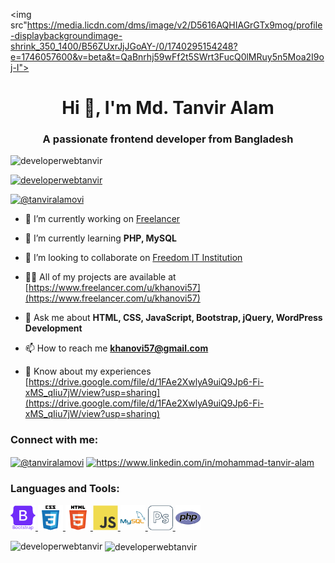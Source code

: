 <img src"https://media.licdn.com/dms/image/v2/D5616AQHIAGrGTx9mog/profile-displaybackgroundimage-shrink_350_1400/B56ZUxrJjJGoAY-/0/1740295154248?e=1746057600&v=beta&t=QaBnrhj59wFf2t5SWrt3FucQ0lMRuy5n5Moa2I9oj-I">
<h1 align="center">Hi 👋, I'm Md. Tanvir Alam</h1>
<h3 align="center">A passionate frontend developer from Bangladesh</h3>

<p align="left"> <img src="https://komarev.com/ghpvc/?username=developerwebtanvir&label=Profile%20views&color=0e75b6&style=flat" alt="developerwebtanvir" /> </p>

<p align="left"> <a href="https://github.com/ryo-ma/github-profile-trophy"><img src="https://github-profile-trophy.vercel.app/?username=developerwebtanvir" alt="developerwebtanvir" /></a> </p>

<p align="left"> <a href="https://twitter.com/@tanviralamovi" target="blank"><img src="https://img.shields.io/twitter/follow/@tanviralamovi?logo=twitter&style=for-the-badge" alt="@tanviralamovi" /></a> </p>

- 🔭 I’m currently working on [Freelancer](https://www.freelancer.com/u/khanovi57)

- 🌱 I’m currently learning **PHP, MySQL**

- 👯 I’m looking to collaborate on [Freedom IT Institution](https://freedomitinstitutions.com/)

- 👨‍💻 All of my projects are available at [https://www.freelancer.com/u/khanovi57](https://www.freelancer.com/u/khanovi57)

- 💬 Ask me about **HTML, CSS, JavaScript, Bootstrap, jQuery, WordPress Development**

- 📫 How to reach me **khanovi57@gmail.com**

- 📄 Know about my experiences [https://drive.google.com/file/d/1FAe2XwlyA9uiQ9Jp6-Fi-xMS_qIiu7jW/view?usp=sharing](https://drive.google.com/file/d/1FAe2XwlyA9uiQ9Jp6-Fi-xMS_qIiu7jW/view?usp=sharing)

<h3 align="left">Connect with me:</h3>
<p align="left">
<a href="https://twitter.com/@tanviralamovi" target="blank"><img align="center" src="https://raw.githubusercontent.com/rahuldkjain/github-profile-readme-generator/master/src/images/icons/Social/twitter.svg" alt="@tanviralamovi" height="30" width="40" /></a>
<a href="https://linkedin.com/in/https://www.linkedin.com/in/mohammad-tanvir-alam" target="blank"><img align="center" src="https://raw.githubusercontent.com/rahuldkjain/github-profile-readme-generator/master/src/images/icons/Social/linked-in-alt.svg" alt="https://www.linkedin.com/in/mohammad-tanvir-alam" height="30" width="40" /></a>
</p>

<h3 align="left">Languages and Tools:</h3>
<p align="left"> <a href="https://getbootstrap.com" target="_blank" rel="noreferrer"> <img src="https://raw.githubusercontent.com/devicons/devicon/master/icons/bootstrap/bootstrap-plain-wordmark.svg" alt="bootstrap" width="40" height="40"/> </a> <a href="https://www.w3schools.com/css/" target="_blank" rel="noreferrer"> <img src="https://raw.githubusercontent.com/devicons/devicon/master/icons/css3/css3-original-wordmark.svg" alt="css3" width="40" height="40"/> </a> <a href="https://www.w3.org/html/" target="_blank" rel="noreferrer"> <img src="https://raw.githubusercontent.com/devicons/devicon/master/icons/html5/html5-original-wordmark.svg" alt="html5" width="40" height="40"/> </a> <a href="https://developer.mozilla.org/en-US/docs/Web/JavaScript" target="_blank" rel="noreferrer"> <img src="https://raw.githubusercontent.com/devicons/devicon/master/icons/javascript/javascript-original.svg" alt="javascript" width="40" height="40"/> </a> <a href="https://www.mysql.com/" target="_blank" rel="noreferrer"> <img src="https://raw.githubusercontent.com/devicons/devicon/master/icons/mysql/mysql-original-wordmark.svg" alt="mysql" width="40" height="40"/> </a> <a href="https://www.photoshop.com/en" target="_blank" rel="noreferrer"> <img src="https://raw.githubusercontent.com/devicons/devicon/master/icons/photoshop/photoshop-line.svg" alt="photoshop" width="40" height="40"/> </a> <a href="https://www.php.net" target="_blank" rel="noreferrer"> <img src="https://raw.githubusercontent.com/devicons/devicon/master/icons/php/php-original.svg" alt="php" width="40" height="40"/> </a> </p>

<p><img align="left" src="https://github-readme-stats.vercel.app/api/top-langs?username=developerwebtanvir&show_icons=true&locale=en&layout=compact" alt="developerwebtanvir" /></p>

<p>&nbsp;<img align="center" src="https://github-readme-stats.vercel.app/api?username=developerwebtanvir&show_icons=true&locale=en" alt="developerwebtanvir" /></p>
